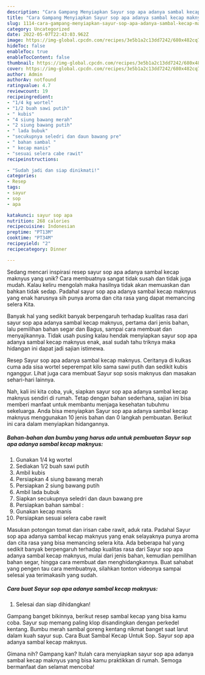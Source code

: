 ```yaml
---
description: "Cara Gampang Menyiapkan Sayur sop apa adanya sambal kecap maknyus yang Lezat"
title: "Cara Gampang Menyiapkan Sayur sop apa adanya sambal kecap maknyus yang Lezat"
slug: 1114-cara-gampang-menyiapkan-sayur-sop-apa-adanya-sambal-kecap-maknyus-yang-lezat
category: Uncategorized
date: 2022-05-07T22:43:03.962Z
image: https://img-global.cpcdn.com/recipes/3e5b1a2c13dd7242/680x482cq70/sayur-sop-apa-adanya-sambal-kecap-maknyus-foto-resep-utama.jpg
hideToc: false
enableToc: true
enableTocContent: false
thumbnail: https://img-global.cpcdn.com/recipes/3e5b1a2c13dd7242/680x482cq70/sayur-sop-apa-adanya-sambal-kecap-maknyus-foto-resep-utama.jpg
cover: https://img-global.cpcdn.com/recipes/3e5b1a2c13dd7242/680x482cq70/sayur-sop-apa-adanya-sambal-kecap-maknyus-foto-resep-utama.jpg
author: Admin
authorAv: notfound
ratingvalue: 4.7
reviewcount: 19
recipeingredient:
- "1/4 kg wortel"
- "1/2 buah sawi putih"
- " kubis"
- "4 siung bawang merah"
- "2 siung bawang putih"
- " lada bubuk"
- "secukupnya seledri dan daun bawang pre"
- " bahan sambal "
- " kecap manis"
- "sesuai selera cabe rawit"
recipeinstructions:

- "Sudah jadi dan siap dinikmati!"
categories:
- Resep
tags:
- sayur
- sop
- apa

katakunci: sayur sop apa 
nutrition: 268 calories
recipecuisine: Indonesian
preptime: "PT13M"
cooktime: "PT34M"
recipeyield: "2"
recipecategory: Dinner

---
```





Sedang mencari inspirasi resep sayur sop apa adanya sambal kecap maknyus yang unik? Cara membuatnya sangat tidak susah dan tidak juga mudah. Kalau keliru mengolah maka hasilnya tidak akan memuaskan dan bahkan tidak sedap. Padahal sayur sop apa adanya sambal kecap maknyus yang enak harusnya sih punya aroma dan cita rasa yang dapat memancing selera Kita.





Banyak hal yang sedikit banyak berpengaruh terhadap kualitas rasa dari sayur sop apa adanya sambal kecap maknyus, pertama dari jenis bahan, lalu pemilihan bahan segar dan Bagus, sampai cara membuat dan menyajikannya. Tidak usah pusing kalau hendak menyiapkan sayur sop apa adanya sambal kecap maknyus enak,      asal sudah tahu triknya maka hidangan ini dapat jadi sajian istimewa.














Resep Sayur sop apa adanya sambal kecap maknyus. Ceritanya di kulkas cuma ada sisa wortel seperempat kilo sama sawi putih dan sedikit kubis nganggur. Lihat juga cara membuat Sayur sop sosis maknyus dan masakan sehari-hari lainnya.






Nah, kali ini kita coba, yuk, siapkan sayur sop apa adanya sambal kecap maknyus sendiri di rumah. Tetap dengan bahan sederhana, sajian ini bisa memberi manfaat untuk membantu menjaga kesehatan tubuhmu sekeluarga. Anda bisa menyiapkan Sayur sop apa adanya sambal kecap maknyus menggunakan 10 jenis bahan dan 0 langkah pembuatan. Berikut ini cara dalam menyiapkan hidangannya.

<!--inarticleads1-->

##### Bahan-bahan dan bumbu yang harus ada untuk pembuatan Sayur sop apa adanya sambal kecap maknyus:

1. Gunakan 1/4 kg wortel
1. Sediakan 1/2 buah sawi putih
1. Ambil  kubis
1. Persiapkan 4 siung bawang merah
1. Persiapkan 2 siung bawang putih
1. Ambil  lada bubuk
1. Siapkan secukupnya seledri dan daun bawang pre
1. Persiapkan  bahan sambal :
1. Gunakan  kecap manis
1. Persiapkan sesuai selera cabe rawit


Masukan potongan tomat dan irisan cabe rawit, aduk rata. Padahal Sayur sop apa adanya sambal kecap maknyus yang enak selayaknya punya aroma dan cita rasa yang bisa memancing selera kita. Ada beberapa hal yang sedikit banyak berpengaruh terhadap kualitas rasa dari Sayur sop apa adanya sambal kecap maknyus, mulai dari jenis bahan, kemudian pemilihan bahan segar, hingga cara membuat dan menghidangkannya. Buat sahabat yang pengen tau cara membuatnya, silahkan tonton videonya sampai selesai yaa terimakasih yang sudah. 

<!--inarticleads2-->

##### Cara buat Sayur sop apa adanya sambal kecap maknyus:


1. Selesai dan siap dihidangkan!

Gampang banget bikinnya, berikut resep sambal kecap yang bisa kamu coba. Sayur sup memang paling klop disandingkan dengan perkedel kentang. Bumbu merah sambal goreng kentang nikmat banget saat larut dalam kuah sayur sup. Cara Buat Sambal Kecap Untuk Sop. Sayur sop apa adanya sambal kecap maknyus. 

Gimana nih? Gampang kan? Itulah cara menyiapkan sayur sop apa adanya sambal kecap maknyus yang bisa kamu praktikkan di rumah. Semoga bermanfaat dan selamat mencoba!
